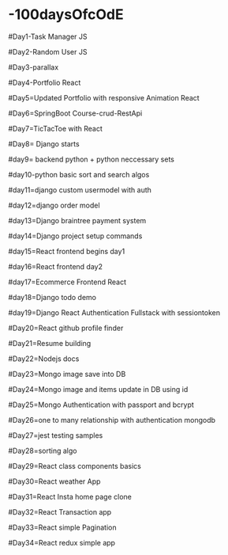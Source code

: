 # -100daysOfcOdE

#Day1-Task Manager JS

#Day2-Random User JS

#Day3-parallax

#Day4-Portfolio React

#Day5=Updated Portfolio with responsive Animation React

#Day6=SpringBoot Course-crud-RestApi

#Day7=TicTacToe with React


#Day8= Django starts

#day9= backend python + python neccessary sets


#day10-python basic sort and search algos

#day11=django custom usermodel with auth

#day12=django order model

#day13=Django braintree payment system

#day14=Django project setup commands

#day15=React frontend begins day1

#day16=React frontend day2

#day17=Ecommerce Frontend React

#day18=Django todo demo

#day19=Django React Authentication Fullstack with sessiontoken

#Day20=React github profile finder

#Day21=Resume building

#Day22=Nodejs docs

#Day23=Mongo image save into DB

#Day24=Mongo image and items update in DB using id

#Day25=Mongo Authentication with passport and bcrypt

#Day26=one to many relationship with authentication mongodb

#Day27=jest testing samples

#Day28=sorting algo

#Day29=React class components basics

#Day30=React weather App

#Day31=React Insta home page clone

#Day32=React Transaction app

#Day33=React simple Pagination

#Day34=React redux simple app
